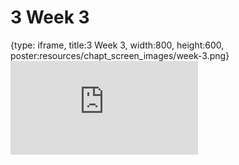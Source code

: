 # 3 Week 3
 
{type: iframe, title:3 Week 3, width:800, height:600, poster:resources/chapt_screen_images/week-3.png}
![](https://b7m.github.io/Regression_Models/no_toc/week-3.html)
 

 

